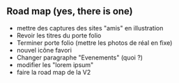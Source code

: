 ## Road map (yes, there is one)
- mettre des captures des sites "amis" en illustration
- Revoir les titres du porte folio
- Terminer porte folio (mettre les photos de réal en fixe)
- nouvel icône favori
- Changer  paragraphe "Evenements" (quoi ?)
- modifier les "lorem ipsum"
- faire la road map de la V2

